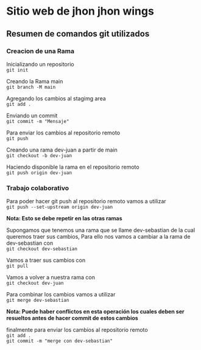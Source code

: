 # Sitio web de jhon jhon wings
## Resumen de comandos git utilizados 
### Creacion de una Rama

Inicializando un repositorio  
`git init` 

Creando la Rama main  
`git branch -M main`

Agregando los cambios al stagimg area  
`git add .`

Enviando un commit  
`git commit -m "Mensaje"`

Para enviar los cambios al repositorio remoto   
`git push`

Creando una rama dev-juan a partir de main  
`git checkout -b dev-juan`

Haciendo disponible la rama en el repositorio remoto  
`git push origin dev-juan`

### Trabajo colaborativo 
Para poder hacer git push al repositorio remoto vamos a utilizar     
`git push --set-upstream origin dev-juan`

**Nota: Esto se debe repetir en las otras ramas**

Supongamos que tenemos una rama que se llame dev-sebastian de la cual queremos traer sus cambios, Para ello nos vamos a cambiar a la rama de dev-sebastian con  
`git checkout dev-sebastian`

Vamos a traer sus cambios con  
`git pull`

Vamos a volver a nuestra rama con  
`git checkout dev-juan`

Para combinar los cambios vamos a utilizar   
`git merge dev-sebastian`

**Nota: Puede haber conflictos en esta operación los cuales deben ser resueltos antes de hacer commit de estos cambios**

finalmente para enviar los cambios al repositorio remoto  
`git add .`  
`git commit -m "merge con dev-sebastian"`



